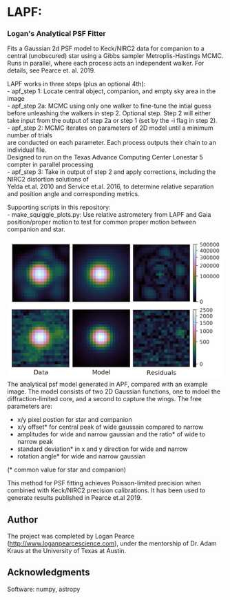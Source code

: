 # LAPF:
### Logan's Analytical PSF Fitter

Fits a Gaussian 2d PSF model to Keck/NIRC2 data for companion to a central (unobscured) star
using a Gibbs sampler Metroplis-Hastings MCMC.  Runs in parallel, where each process acts an 
independent walker.  For details, see Pearce et. al. 2019.

LAPF works in three steps (plus an optional 4th): <br>
    - apf_step 1: Locate central object, companion, and empty sky area in the image <br>
    - apf_step 2a: MCMC using only one walker to fine-tune the intial guess before unleashing the walkers
               in step 2.  Optional step.  Step 2 will either take input from the output of step 2a or
               step 1 (set by the -i flag in step 2). <br>
    - apf_step 2: MCMC iterates on parameters of 2D model until a minimum number of trials <br>
               are conducted on each parameter.  Each process outputs their chain to an <br>
               individual file. <br>
               Designed to run on the Texas Advance Computing Center Lonestar 5 compter in parallel processing <br>
    - apf_step 3: Take in output of step 2 and apply corrections, including the NIRC2 distortion solutions of <br>
               Yelda et.al. 2010 and Service et.al. 2016, to determine relative separation <br>
               and position angle and corresponding metrics. <br>

Supporting scripts in this repository: <br>
    - make_squiggle_plots.py: Use relative astrometery from LAPF and Gaia position/proper motion to test for common proper motion between companion and star.

![model_residuals](model_residuals_all.png)
The analytical psf model generated in APF, compared with an example image.  The model consists of two 2D Gaussian functions, one to mdoel the diffraction-limited core, and a second to capture the wings.  The free parameters are:<br>
- x/y pixel postion for star and companion <br>
- x/y offset* for central peak of wide gaussain compared to narrow <br>
- amplitudes for wide and narrow gaussian and the ratio* of wide to narrow peak <br>
- standard deviation* in x and y direction for wide and narrow <br>
- rotation angle* for wide and narrow gaussian <br>

(* common value for star and companion)

This method for PSF fitting achieves Poisson-limited precision when combined with Keck/NIRC2 precision calibrations.  It has been used to generate results published in Pearce et.al 2019.

## Author
The project was completed by Logan Pearce (http://www.loganpearcescience.com), under the mentorship of Dr. Adam Kraus at the University of Texas at Austin.


## Acknowledgments


Software:
numpy, astropy


